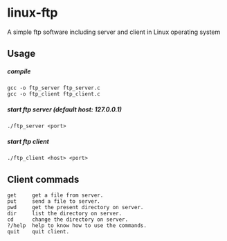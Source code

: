 linux-ftp
=========

A simple ftp software including server and client in Linux operating system


## Usage

##### **compile**

	gcc -o ftp_server ftp_server.c
	gcc -o ftp_client ftp_client.c

##### **start ftp server** (default host: 127.0.0.1)

	./ftp_server <port>

##### **start ftp client**

	./ftp_client <host> <port>

## Client commads

	get     get a file from server.
	put     send a file to server.
	pwd     get the present directory on server.
	dir     list the directory on server.
	cd      change the directory on server.
	?/help  help to know how to use the commands.
	quit    quit client.
